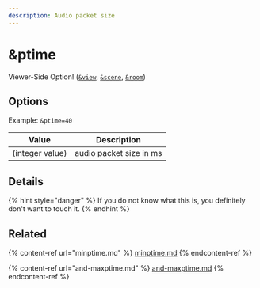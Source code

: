 ```yaml
---
description: Audio packet size
---
```


# \&ptime

Viewer-Side Option! ([`&view`](view.md), [`&scene`](scene.md), [`&room`](../../general-settings/room.md))

## Options

Example: `&ptime=40`

| Value           | Description             |
| --------------- | ----------------------- |
| (integer value) | audio packet size in ms |

## Details

{% hint style="danger" %}
If you do not know what this is, you definitely don't want to touch it.
{% endhint %}

## Related

{% content-ref url="minptime.md" %}
[minptime.md](minptime.md)
{% endcontent-ref %}

{% content-ref url="and-maxptime.md" %}
[and-maxptime.md](and-maxptime.md)
{% endcontent-ref %}
